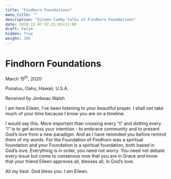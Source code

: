 ```yaml
---
title: "Findhorn Foundations"
menu_title: ""
description: "Eileen Caddy talks of Findhorn Foundations"
date: 2020-12-07 07:21:03+11:00
draft: False
hidden: True
weight: 386
---
```

# Findhorn Foundations

March 15<sup>th</sup>, 2020

Punaluu, Oahu, Hawaii, U.S.A.

Received by Jimbeau Walsh



I am here Eileen, I’ve been listening to your beautiful prayer. I shall not take much of your time because I know you are on a timeline.

I would say this. More important than crossing every “t” and dotting every “i” is to get across your intention - to embrace community and to present God’s love from a new paradigm. And as I have reminded you before remind them of my words. For the Foundation of Findhorn was a spiritual foundation and your Foundation is a spiritual foundation, both based in God’s love. Everything is in order, you need not worry. You need not debate every issue but come to consensus now that you are in Grace and know that your friend Eileen approves all, blesses all, in God’s love. 

All my best. God bless you. I am Eileen.
